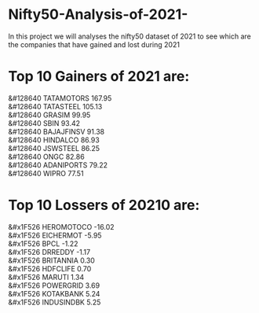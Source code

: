 # Nifty50-Analysis-of-2021-
In this project we will analyses the nifty50 dataset of 2021 to see which are the companies that have gained and lost during 2021
# Top 10 Gainers of 2021 are:<br>
 &#128640 TATAMOTORS	167.95<br>
 &#128640 TATASTEEL	105.13<br>
 &#128640 GRASIM	99.95<br>
 &#128640 SBIN	93.42<br>
 &#128640 BAJAJFINSV	91.38<br>
 &#128640 HINDALCO	86.93<br>
 &#128640 JSWSTEEL	86.25<br>
 &#128640 ONGC	82.86<br>
 &#128640 ADANIPORTS	79.22<br>
 &#128640 WIPRO 77.51 <br>
 
 # Top 10 Lossers of 20210 are: <br>
 &#x1F526 HEROMOTOCO	-16.02<br>
 &#x1F526	EICHERMOT	-5.95<br>
 &#x1F526	BPCL	-1.22<br>
 &#x1F526 DRREDDY	-1.17<br>
 &#x1F526	BRITANNIA	0.30<br>
 &#x1F526	HDFCLIFE	0.70<br>
 &#x1F526	MARUTI	1.34<br>
 &#x1F526	POWERGRID	3.69<br>
 &#x1F526	KOTAKBANK	5.24<br>
 &#x1F526 INDUSINDBK	5.25<br>
